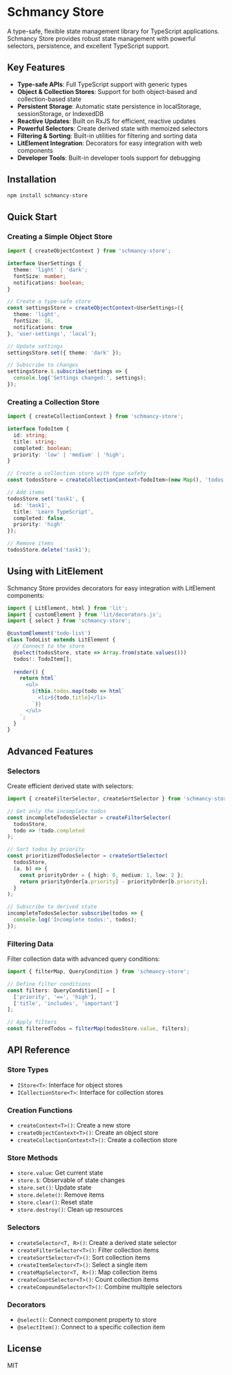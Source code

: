 # Schmancy Store

A type-safe, flexible state management library for TypeScript applications. Schmancy Store provides robust state management with powerful selectors, persistence, and excellent TypeScript support.

## Key Features

- **Type-safe APIs**: Full TypeScript support with generic types
- **Object & Collection Stores**: Support for both object-based and collection-based state
- **Persistent Storage**: Automatic state persistence in localStorage, sessionStorage, or IndexedDB
- **Reactive Updates**: Built on RxJS for efficient, reactive updates
- **Powerful Selectors**: Create derived state with memoized selectors
- **Filtering & Sorting**: Built-in utilities for filtering and sorting data
- **LitElement Integration**: Decorators for easy integration with web components
- **Developer Tools**: Built-in developer tools support for debugging

## Installation

```bash
npm install schmancy-store
```

## Quick Start

### Creating a Simple Object Store

```typescript
import { createObjectContext } from 'schmancy-store';

interface UserSettings {
  theme: 'light' | 'dark';
  fontSize: number;
  notifications: boolean;
}

// Create a type-safe store
const settingsStore = createObjectContext<UserSettings>({
  theme: 'light',
  fontSize: 16,
  notifications: true
}, 'user-settings', 'local');

// Update settings
settingsStore.set({ theme: 'dark' });

// Subscribe to changes
settingsStore.$.subscribe(settings => {
  console.log('Settings changed:', settings);
});
```

### Creating a Collection Store

```typescript
import { createCollectionContext } from 'schmancy-store';

interface TodoItem {
  id: string;
  title: string;
  completed: boolean;
  priority: 'low' | 'medium' | 'high';
}

// Create a collection store with type safety
const todosStore = createCollectionContext<TodoItem>(new Map(), 'todos', 'local');

// Add items
todosStore.set('task1', {
  id: 'task1',
  title: 'Learn TypeScript',
  completed: false,
  priority: 'high'
});

// Remove items
todosStore.delete('task1');
```

## Using with LitElement

Schmancy Store provides decorators for easy integration with LitElement components:

```typescript
import { LitElement, html } from 'lit';
import { customElement } from 'lit/decorators.js';
import { select } from 'schmancy-store';

@customElement('todo-list')
class TodoList extends LitElement {
  // Connect to the store
  @select(todosStore, state => Array.from(state.values()))
  todos!: TodoItem[];
  
  render() {
    return html`
      <ul>
        ${this.todos.map(todo => html`
          <li>${todo.title}</li>
        `)}
      </ul>
    `;
  }
}
```

## Advanced Features

### Selectors

Create efficient derived state with selectors:

```typescript
import { createFilterSelector, createSortSelector } from 'schmancy-store';

// Get only the incomplete todos
const incompleteTodosSelector = createFilterSelector(
  todosStore,
  todo => !todo.completed
);

// Sort todos by priority
const prioritizedTodosSelector = createSortSelector(
  todosStore,
  (a, b) => {
    const priorityOrder = { high: 0, medium: 1, low: 2 };
    return priorityOrder[a.priority] - priorityOrder[b.priority];
  }
);

// Subscribe to derived state
incompleteTodosSelector.subscribe(todos => {
  console.log('Incomplete todos:', todos);
});
```

### Filtering Data

Filter collection data with advanced query conditions:

```typescript
import { filterMap, QueryCondition } from 'schmancy-store';

// Define filter conditions
const filters: QueryCondition[] = [
  ['priority', '==', 'high'],
  ['title', 'includes', 'important']
];

// Apply filters
const filteredTodos = filterMap(todosStore.value, filters);
```

## API Reference

### Store Types

- `IStore<T>`: Interface for object stores
- `ICollectionStore<T>`: Interface for collection stores

### Creation Functions

- `createContext<T>()`: Create a new store
- `createObjectContext<T>()`: Create an object store
- `createCollectionContext<T>()`: Create a collection store

### Store Methods

- `store.value`: Get current state
- `store.$`: Observable of state changes
- `store.set()`: Update state
- `store.delete()`: Remove items
- `store.clear()`: Reset state
- `store.destroy()`: Clean up resources

### Selectors

- `createSelector<T, R>()`: Create a derived state selector
- `createFilterSelector<T>()`: Filter collection items
- `createSortSelector<T>()`: Sort collection items
- `createItemSelector<T>()`: Select a single item
- `createMapSelector<T, R>()`: Map collection items
- `createCountSelector<T>()`: Count collection items
- `createCompoundSelector<T>()`: Combine multiple selectors

### Decorators

- `@select()`: Connect component property to store
- `@selectItem()`: Connect to a specific collection item

## License

MIT
